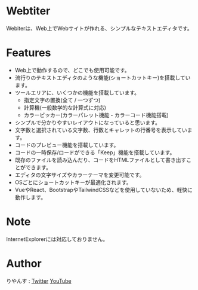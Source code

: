 # Webtiter

Webiterは、Web上でWebサイトが作れる、シンプルなテキストエディタです。  

# Features

- Web上で動作するので、どこでも使用可能です。
- 流行りのテキストエディタのような機能(ショートカットキー)を搭載しています。
- ツールエリアに、いくつかの機能を搭載しています。
  - 指定文字の置換(全て / 一つずつ)
  - 計算機(一般数学的な計算式に対応)
  - カラーピッカー(カラーパレット機能・カラーコード機能搭載)
- シンプルで分かりやすいレイアウトになっていると思います。
- 文字数と選択されている文字数、行数とキャレットの行番号を表示しています。
- コードのプレビュー機能を搭載しています。
- コードの一時保存/ロードができる「Keep」機能を搭載しています。
- 既存のファイルを読み込んだり、コードをHTMLファイルとして書き出すことができます。
- エディタの文字サイズやカラーテーマを変更可能です。
- OSごとにショートカットキーが最適化されます。
- VueやReact、BootstrapやTailwindCSSなどを使用していないため、軽快に動作します。

# Note

InternetExplorerには対応しておりません。

# Author

りやんす :
[Twitter]("https://twitter.com/riyansu255") [YouTube]("https://youtube.com/riyansu255")